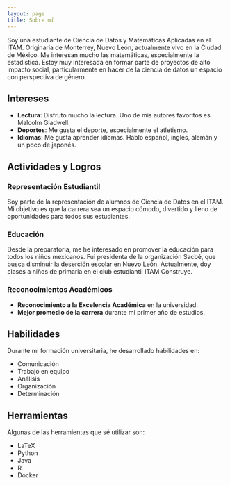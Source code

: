 ```yaml
---
layout: page
title: Sobre mí
---
```


Soy una estudiante de Ciencia de Datos y Matemáticas Aplicadas en el ITAM. Originaria de Monterrey, Nuevo León, actualmente vivo en la Ciudad de México. Me interesan mucho las matemáticas, especialmente la estadística. Estoy muy interesada en formar parte de proyectos de alto impacto social, particularmente en hacer de la ciencia de datos un espacio con perspectiva de género.

## Intereses

- **Lectura**: Disfruto mucho la lectura. Uno de mis autores favoritos es Malcolm Gladwell.
- **Deportes**: Me gusta el deporte, especialmente el atletismo.
- **Idiomas**: Me gusta aprender idiomas. Hablo español, inglés, alemán y un poco de japonés.

## Actividades y Logros

### Representación Estudiantil

Soy parte de la representación de alumnos de Ciencia de Datos en el ITAM. Mi objetivo es que la carrera sea un espacio cómodo, divertido y lleno de oportunidades para todos sus estudiantes.

### Educación

Desde la preparatoria, me he interesado en promover la educación para todos los niños mexicanos. Fui presidenta de la organización Sacbé, que busca disminuir la deserción escolar en Nuevo León. Actualmente, doy clases a niños de primaria en el club estudiantil ITAM Construye.

### Reconocimientos Académicos

- **Reconocimiento a la Excelencia Académica** en la universidad.
- **Mejor promedio de la carrera** durante mi primer año de estudios.

## Habilidades

Durante mi formación universitaria, he desarrollado habilidades en:

- Comunicación
- Trabajo en equipo
- Análisis
- Organización
- Determinación

## Herramientas

Algunas de las herramientas que sé utilizar son:

- LaTeX
- Python
- Java
- R
- Docker